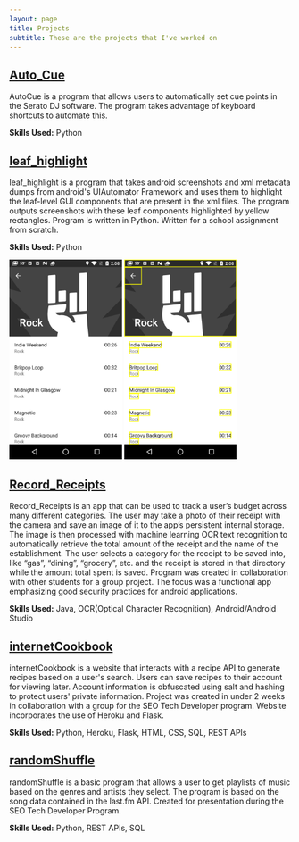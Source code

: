 ```yaml
---
layout: page
title: Projects
subtitle: These are the projects that I've worked on
---
```


## [Auto_Cue](https://github.com/dice43/autoCue)
AutoCue is a program that allows users to automatically set cue points in the Serato DJ software. The program takes advantage of keyboard shortcuts to automate this.

**Skills Used:** Python

## [leaf_highlight](https://github.com/dice43/leaf_highlight)
leaf_highlight is a program that takes android screenshots and xml metadata dumps from android's UIAutomator Framework and uses them to highlight the leaf-level GUI components that are present in the xml files. The program outputs screenshots with these leaf components highlighted by yellow rectangles. Program is written in Python. Written for a school assignment from scratch.

**Skills Used:** Python

<img src="/assets/img/com.apalon.ringtones.png" alt="input" style="width:40%"> <img src="/assets/img/com.apalon.ringtones_out.png" alt="output" style="width:40%">

## [Record_Receipts](https://github.com/dice43/Record_Receipts)
Record_Receipts is an app that can be used to track a user’s budget across many different categories. The user may take a photo of their receipt with the camera and save an image of it to the app’s persistent internal storage. The image is then processed with machine learning OCR text recognition to automatically retrieve the total amount of the receipt and the name of the establishment. The user selects a category for the receipt to be saved into, like “gas”, “dining”, “grocery”, etc. and the receipt is stored in that directory while the amount total spent is saved. Program was created in collaboration with other students for a group project. The focus was a functional app emphasizing good security practices for android applications.

**Skills Used:** Java, OCR(Optical Character Recognition), Android/Android Studio

## [internetCookbook](https://github.com/dice43/internetCookbook)
internetCookbook is a website that interacts with a recipe API to generate recipes based on a user's search. Users can save recipes to their account for viewing later. Account information is obfuscated using salt and hashing to protect users' private information. Project was created in under 2 weeks in collaboration with a group for the SEO Tech Developer program. Website incorporates the use of Heroku and Flask. 

**Skills Used:** Python, Heroku, Flask, HTML, CSS, SQL, REST APIs

## [randomShuffle](https://github.com/dice43/randomShuffle)
randomShuffle is a basic program that allows a user to get playlists of music based on the genres and artists they select. The program is based on the song data contained in the last.fm API. Created for presentation during the SEO Tech Developer Program.

**Skills Used:** Python, REST APIs, SQL